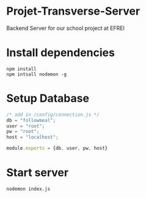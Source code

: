 # Projet-Transverse-Server
Backend Server for our school project at EFREI

# Install dependencies
``` 
npm install
npm intsall nodemon -g
```

# Setup Database

```js
/* add in /config/connection.js */
db = "followmeal";
user = "root";
pw = "root";
host = "localhost";

module.exports = {db, user, pw, host}
```

# Start server
```
nodemon index.js
```
